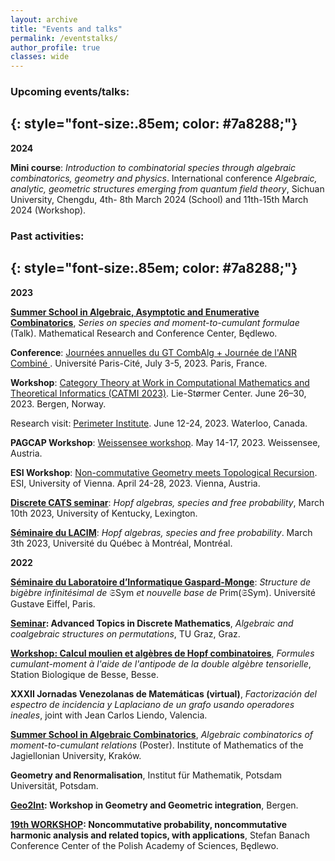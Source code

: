 ```yaml
---
layout: archive
title: "Events and talks"
permalink: /eventstalks/
author_profile: true
classes: wide
---
```


### Upcoming events/talks:
{: style="font-size:.85em; color: #7a8288;"}
---

**2024**

**Mini course**: *Introduction to combinatorial species through algebraic combinatorics, geometry and physics*. International conference *Algebraic, analytic, geometric structures emerging from 
quantum field theory*, Sichuan University, Chengdu, 4th- 8th March 2024 (School) and 11th-15th March 2024 (Workshop).




### Past activities:
{: style="font-size:.85em; color: #7a8288;"}
---

**2023**

**[Summer School in Algebraic, Asymptotic and Enumerative Combinatorics](https://sites.google.com/impan.pl/23-summeralgcom)**, *Series on species and moment-to-cumulant formulae* (Talk). Mathematical Research and Conference Center, Będlewo.

**Conference**: [Journées annuelles du GT CombAlg + Journée de l'ANR Combiné ]([http://www.catmi.no/](https://jagtcombalg.sciencesconf.org/)). Université Paris-Cité, July 3-5, 2023. Paris, France. 

**Workshop**: [Category Theory at Work in Computational Mathematics and Theoretical Informatics (CATMI 2023)](http://www.catmi.no/). Lie-Størmer Center. June 26–30, 2023. Bergen, Norway. 

Research visit: [Perimeter Institute](https://perimeterinstitute.ca/). June 12-24, 2023. Waterloo, Canada. 

**PAGCAP Workshop**: [Weissensee workshop](https://pagcap.lisn.upsaclay.fr/2022-austria-workshop.html). May 14-17, 2023. Weissensee, Austria. 

**ESI Workshop**: [Non-commutative Geometry meets Topological Recursion](https://www.esi.ac.at/events/e502/). ESI, University of Vienna. April 24-28, 2023. Vienna, Austria. 

**[Discrete CATS seminar](https://math.as.uky.edu/discrete-cats-seminar-31)**: *Hopf algebras, species and free probability*, March 10th 2023, University of Kentucky, Lexington.

**[Séminaire du LACIM](https://lacim.uqam.ca/seminaires/)**: *Hopf algebras, species and free probability*. March 3th 2023, Université du Québec à Montréal, Montréal.

**2022**

**[Séminaire du Laboratoire d’Informatique Gaspard-Monge](https://siteigm.univ-mlv.fr/seminaires/)**:
*Structure de bigèbre infinitésimal de* $\mathfrak{S}\textsf{Sym}$ *et nouvelle base de* $\text{Prim}(\mathfrak{S}\textsf{Sym})$. Université Gustave Eiffel, Paris.  

**[Seminar](https://www.math.tugraz.at/discrete/index.php): Advanced Topics in Discrete Mathematics**, *Algebraic
and coalgebraic structures on permutations*, TU Graz, Graz.

**[Workshop: Calcul moulien et algèbres de Hopf combinatoires](https://lmbp.uca.fr/~manchon/Besse2022.html)**, *Formules cumulant-moment à l'aide de l'antipode de la double algèbre tensorielle*, Station Biologique de Besse, Besse.

**XXXII Jornadas Venezolanas de Matemáticas (virtual)**, *Factorización del espectro de incidencia y Laplaciano de un grafo usando operadores ineales*, joint with Jean Carlos Liendo, Valencia.

**[Summer School in Algebraic Combinatorics](https://sites.google.com/view/acombikrakow)**, *Algebraic combinatorics of moment-to-cumulant relations* (Poster).  Institute of Mathematics of the Jagiellonian University, Kraków.

**Geometry and Renormalisation**, Institut für Mathematik, Potsdam Universität, Potsdam.

**[Geo2Int](https://sites.google.com/view/geo2int): Workshop in Geometry and Geometric integration**, Bergen.

**[19th WORKSHOP](https://www.impan.pl/en/activities/banach-center/conferences/22-19thworkshop): Noncommutative probability, noncommutative harmonic analysis and related topics, with applications**, Stefan Banach Conference Center of the Polish Academy of Sciences, Będlewo. 



